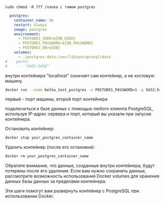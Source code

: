 `sudo chmod -R 777 /папка с томом postgres`


```yaml
  postgres:  
    container_name: db  
    restart: always  
    image: postgres  
    environment:  
      - POSTGRES_USER=${DB_USER}  
      - POSTGRES_PASSWORD=${DB_PASSWORD}  
      - POSTGRES_DB=${DB}  
    volumes:  
      - ./postgres-data:/var/lib/postgresql/data  
#    ports:  
#      - "5432:5432"
```

внутри контейнера "localhost" означает сам контейнер, а не хостовую машину.

```sh
docker run --name belka_test_postgres -e POSTGRES_PASSWORD=1 -p 5432:5432 -d postgres
```

первый - порт машины, второй порт контейнера


подключиться к базе данных с помощью любого клиента PostgreSQL, используя IP-адрес сервера и порт, который вы указали при запуске контейнера.

   Остановить контейнер:

   ```sh
   docker stop your_postgres_container_name
   ```

   Удалить контейнер (после его остановки):

   ```sh
   docker rm your_postgres_container_name
   ```

Обратите внимание, что данные, созданные внутри контейнера, будут потеряны после его удаления. Если вам нужно сохранить данные, рассмотрите возможность использования Docker volumes для хранения данных базы данных за пределами контейнера.

Эти шаги помогут вам развернуть контейнер с PostgreSQL при использовании Docker.

